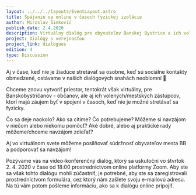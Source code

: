 ```yaml
---
layout: ../../../layouts/EventLayout.astro
title: Spájanie sa online v časoch fyzickej izolácie
author: Miroslav Šimkovič
publish_date: 2.4.2020
description: Virtuálny dialóg pre obyvateľov Banskej Bystrice a ich volených zástupcov, ktorý poskytol priestor na vzájomnú podporu, zdieľanie skúseností a riešenie aktuálnych výziev aj v čase obmedzených sociálnych kontaktov
project: Dialógy s verejnosťou
project_link: dialogues
edition: 4
type: Discussion
---
```




Aj v čase, keď nie je žiadúce stretávať sa osobne, keď sú sociálne kontakty obmedzené, ostávame v našich dialógových snahách neoblomní 🙂

Chceme znovu vytvoriť priestor, tentokrát však virtuálny, pre Banskobystričanov - občanov, ale aj ich volených/mestských zástupcov, ktorí majú záujem byť v spojení v časoch, keď nie je možné stretávať sa fyzicky.

Čo sa deje naokolo? Ako sa cítime? Čo potrebujeme? Môžeme si navzájom v niečom alebo niekomu pomôcť? Aké dobré, alebo aj praktické rady môžeme/chceme navzájom zdieľať?

Aj vo virtuálnom svete môžeme posilňovať súdržnosť obyvateľov mesta BB a podporovať sa navzájom!

Pozývame vás na video-konferenčný dialóg, ktorý sa uskutoční vo štvrtok 2. 4. 2020 v čase od 18:00 prostredníctvom online platformy Zoom. Aby ste sa však tohto dialógu mohli zúčastniť, je potrebné, aby ste sa zaregistrovali prostredníctvom formulára, cez ktorý nám zašlete svoju e-mailovú adresu. Na tú vám potom pošleme informáciu, ako sa k dialógu online pripojiť.
